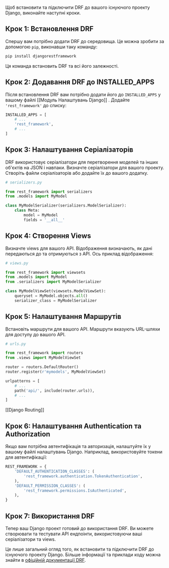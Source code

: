 Щоб встановити та підключити DRF до вашого існуючого проекту Django, виконайте наступні кроки.

## Крок 1: Встановлення DRF

Спершу вам потрібно додати DRF до середовища. Це можна зробити за допомогою `pip`, виконавши таку команду:

```bash
pip install djangorestframework
```

Ця команда встановить DRF та всі його залежності.

## Крок 2: Додавання DRF до INSTALLED_APPS

Після встановлення DRF вам потрібно додати його до `INSTALLED_APPS` у вашому файлі [[Модуль Налаштувань Django]] . Додайте `'rest_framework'` до списку:

```python
INSTALLED_APPS = [
    # ...
    'rest_framework',
    # ...
]
```

## Крок 3: Налаштування Серіалізаторів

DRF використовує серіалізатори для перетворення моделей та інших об'єктів на JSON і навпаки. Визначте серіалізатори для вашого проекту. Створіть файли серіалізаторів або додайте їх до вашого додатку.

```python
# serializers.py

from rest_framework import serializers
from .models import MyModel

class MyModelSerializer(serializers.ModelSerializer):
    class Meta:
        model = MyModel
        fields = '__all__'
```

## Крок 4: Створення  Views

Визначте views для вашого API. Відображення визначають, як дані передаються до та отримуються з API. Ось приклад відображення:

```python
# views.py

from rest_framework import viewsets
from .models import MyModel
from .serializers import MyModelSerializer

class MyModelViewSet(viewsets.ModelViewSet):
    queryset = MyModel.objects.all()
    serializer_class = MyModelSerializer
```

## Крок 5: Налаштування Маршрутів

Встановіть маршрути для вашого API. Маршрути вказують URL-шляхи для доступу до вашого API.

```python
# urls.py

from rest_framework import routers
from .views import MyModelViewSet

router = routers.DefaultRouter()
router.register(r'mymodels', MyModelViewSet)

urlpatterns = [
    # ...
    path('api/', include(router.urls)),
    # ...
]
```
[[Django Routing]]
## Крок 6: Налаштування Authentication та Authorization 

Якщо вам потрібна автентифікація та авторизація, налаштуйте їх у вашому файлі налаштувань Django. Наприклад, використовуйте токени для автентифікації:

```python
REST_FRAMEWORK = {
    'DEFAULT_AUTHENTICATION_CLASSES': (
        'rest_framework.authentication.TokenAuthentication',
    ),
    'DEFAULT_PERMISSION_CLASSES': (
        'rest_framework.permissions.IsAuthenticated',
    ),
}
```

## Крок 7: Використання DRF

Тепер ваш Django проект готовий до використання DRF. Ви можете створювати та тестувати API ендпоінти, використовуючи ваші серіалізатори та views.

Це лише загальний огляд того, як встановити та підключити DRF до існуючого проекту Django. Більше інформації та приклади коду можна знайти в [офіційній документації DRF](https://www.django-rest-framework.org/).
